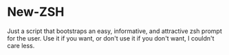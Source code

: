 # New-ZSH

Just a script that bootstraps an easy, informative, and attractive zsh prompt for the user. Use it if you want, or don't use it if you don't want, I couldn't care less.
